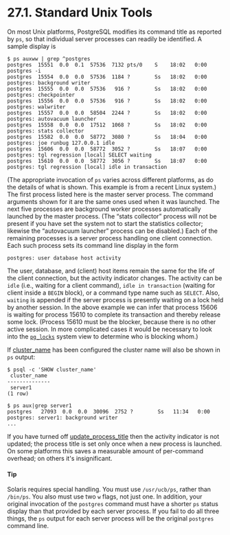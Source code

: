 # 27.1. Standard Unix Tools

On most Unix platforms, PostgreSQL modifies its command title as reported by `ps`, so that individual server processes can readily be identified. A sample display is

```text
$ ps auxww | grep ^postgres
postgres  15551  0.0  0.1  57536  7132 pts/0    S    18:02   0:00 postgres -i
postgres  15554  0.0  0.0  57536  1184 ?        Ss   18:02   0:00 postgres: background writer
postgres  15555  0.0  0.0  57536   916 ?        Ss   18:02   0:00 postgres: checkpointer
postgres  15556  0.0  0.0  57536   916 ?        Ss   18:02   0:00 postgres: walwriter
postgres  15557  0.0  0.0  58504  2244 ?        Ss   18:02   0:00 postgres: autovacuum launcher
postgres  15558  0.0  0.0  17512  1068 ?        Ss   18:02   0:00 postgres: stats collector
postgres  15582  0.0  0.0  58772  3080 ?        Ss   18:04   0:00 postgres: joe runbug 127.0.0.1 idle
postgres  15606  0.0  0.0  58772  3052 ?        Ss   18:07   0:00 postgres: tgl regression [local] SELECT waiting
postgres  15610  0.0  0.0  58772  3056 ?        Ss   18:07   0:00 postgres: tgl regression [local] idle in transaction
```

\(The appropriate invocation of `ps` varies across different platforms, as do the details of what is shown. This example is from a recent Linux system.\) The first process listed here is the master server process. The command arguments shown for it are the same ones used when it was launched. The next five processes are background worker processes automatically launched by the master process. \(The “stats collector” process will not be present if you have set the system not to start the statistics collector; likewise the “autovacuum launcher” process can be disabled.\) Each of the remaining processes is a server process handling one client connection. Each such process sets its command line display in the form

```text
postgres: user database host activity
```

The user, database, and \(client\) host items remain the same for the life of the client connection, but the activity indicator changes. The activity can be `idle` \(i.e., waiting for a client command\), `idle in transaction` \(waiting for client inside a `BEGIN` block\), or a command type name such as `SELECT`. Also, `waiting` is appended if the server process is presently waiting on a lock held by another session. In the above example we can infer that process 15606 is waiting for process 15610 to complete its transaction and thereby release some lock. \(Process 15610 must be the blocker, because there is no other active session. In more complicated cases it would be necessary to look into the [`pg_locks`](https://www.postgresql.org/docs/12/view-pg-locks.html) system view to determine who is blocking whom.\)

If [cluster\_name](https://www.postgresql.org/docs/12/runtime-config-logging.html#GUC-CLUSTER-NAME) has been configured the cluster name will also be shown in `ps` output:

```text
$ psql -c 'SHOW cluster_name'
 cluster_name
--------------
 server1
(1 row)

$ ps aux|grep server1
postgres   27093  0.0  0.0  30096  2752 ?        Ss   11:34   0:00 postgres: server1: background writer
...
```

If you have turned off [update\_process\_title](https://www.postgresql.org/docs/12/runtime-config-logging.html#GUC-UPDATE-PROCESS-TITLE) then the activity indicator is not updated; the process title is set only once when a new process is launched. On some platforms this saves a measurable amount of per-command overhead; on others it's insignificant.

#### Tip

Solaris requires special handling. You must use `/usr/ucb/ps`, rather than `/bin/ps`. You also must use two `w` flags, not just one. In addition, your original invocation of the `postgres` command must have a shorter `ps` status display than that provided by each server process. If you fail to do all three things, the `ps` output for each server process will be the original `postgres` command line.  


